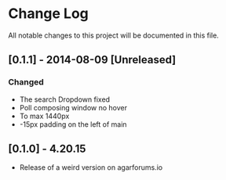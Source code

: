 # Change Log
All notable changes to this project will be documented in this file.

## [0.1.1] - 2014-08-09 [Unreleased]
### Changed
- The search Dropdown fixed
- Poll composing window no hover
- To max 1440px
- -15px padding on the left of main

## [0.1.0] - 4.20.15
- Release of a weird version on agarforums.io

